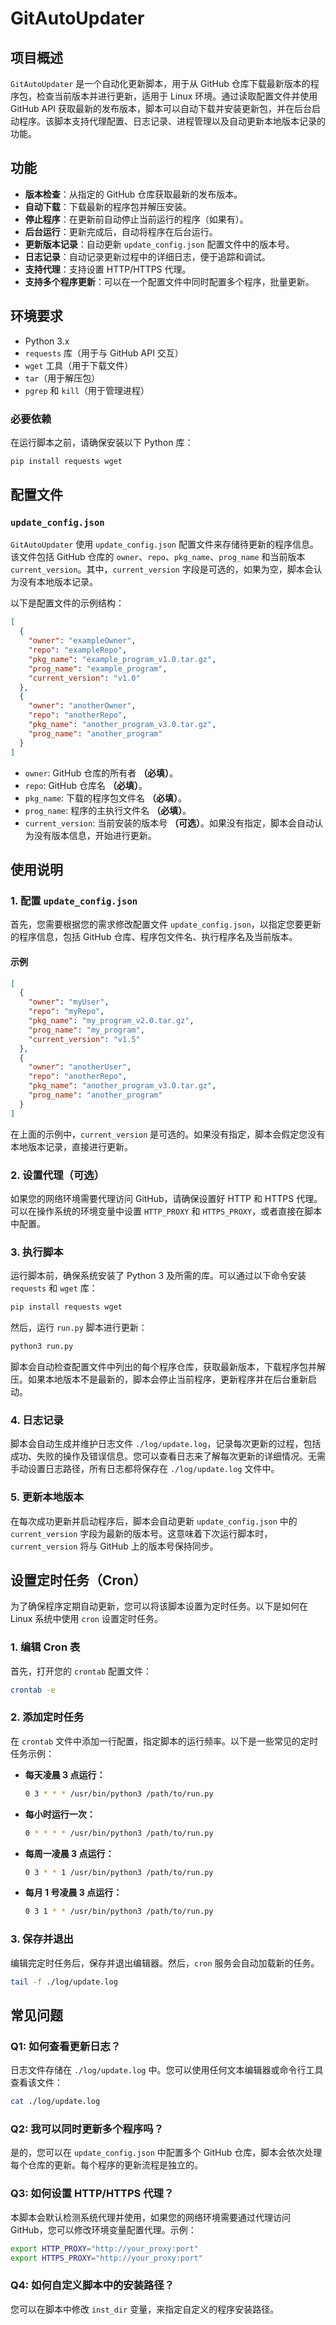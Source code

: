 # GitAutoUpdater

## 项目概述

`GitAutoUpdater` 是一个自动化更新脚本，用于从 GitHub 仓库下载最新版本的程序包，检查当前版本并进行更新，适用于 Linux 环境。通过读取配置文件并使用 GitHub API 获取最新的发布版本，脚本可以自动下载并安装更新包，并在后台启动程序。该脚本支持代理配置、日志记录、进程管理以及自动更新本地版本记录的功能。

## 功能

- **版本检查**：从指定的 GitHub 仓库获取最新的发布版本。
- **自动下载**：下载最新的程序包并解压安装。
- **停止程序**：在更新前自动停止当前运行的程序（如果有）。
- **后台运行**：更新完成后，自动将程序在后台运行。
- **更新版本记录**：自动更新 `update_config.json` 配置文件中的版本号。
- **日志记录**：自动记录更新过程中的详细日志，便于追踪和调试。
- **支持代理**：支持设置 HTTP/HTTPS 代理。
- **支持多个程序更新**：可以在一个配置文件中同时配置多个程序，批量更新。

## 环境要求

- Python 3.x
- `requests` 库（用于与 GitHub API 交互）
- `wget` 工具（用于下载文件）
- `tar`（用于解压包）
- `pgrep` 和 `kill`（用于管理进程）

### 必要依赖

在运行脚本之前，请确保安装以下 Python 库：

```bash
pip install requests wget
```

## 配置文件

### `update_config.json`

`GitAutoUpdater` 使用 `update_config.json` 配置文件来存储待更新的程序信息。该文件包括 GitHub 仓库的 `owner`、`repo`、`pkg_name`、`prog_name` 和当前版本 `current_version`。其中，`current_version` 字段是可选的，如果为空，脚本会认为没有本地版本记录。

以下是配置文件的示例结构：

```json
[
  {
    "owner": "exampleOwner",
    "repo": "exampleRepo",
    "pkg_name": "example_program_v1.0.tar.gz",
    "prog_name": "example_program",
    "current_version": "v1.0"
  },
  {
    "owner": "anotherOwner",
    "repo": "anotherRepo",
    "pkg_name": "another_program_v3.0.tar.gz",
    "prog_name": "another_program"
  }
]
```

- `owner`: GitHub 仓库的所有者 **（必填）**。
- `repo`: GitHub 仓库名 **（必填）**。
- `pkg_name`: 下载的程序包文件名 **（必填）**。
- `prog_name`: 程序的主执行文件名 **（必填）**。
- `current_version`: 当前安装的版本号 **（可选）**。如果没有指定，脚本会自动认为没有版本信息，开始进行更新。

## 使用说明

### 1. 配置 `update_config.json`

首先，您需要根据您的需求修改配置文件 `update_config.json`，以指定您要更新的程序信息，包括 GitHub 仓库、程序包文件名、执行程序名及当前版本。

#### 示例

```json
[
  {
    "owner": "myUser",
    "repo": "myRepo",
    "pkg_name": "my_program_v2.0.tar.gz",
    "prog_name": "my_program",
    "current_version": "v1.5"
  },
  {
    "owner": "anotherUser",
    "repo": "anotherRepo",
    "pkg_name": "another_program_v3.0.tar.gz",
    "prog_name": "another_program"
  }
]
```

在上面的示例中，`current_version` 是可选的。如果没有指定，脚本会假定您没有本地版本记录，直接进行更新。

### 2. 设置代理（可选）

如果您的网络环境需要代理访问 GitHub，请确保设置好 HTTP 和 HTTPS 代理。可以在操作系统的环境变量中设置 `HTTP_PROXY` 和 `HTTPS_PROXY`，或者直接在脚本中配置。

### 3. 执行脚本

运行脚本前，确保系统安装了 Python 3 及所需的库。可以通过以下命令安装 `requests` 和 `wget` 库：

```bash
pip install requests wget
```

然后，运行 `run.py` 脚本进行更新：

```bash
python3 run.py
```

脚本会自动检查配置文件中列出的每个程序仓库，获取最新版本，下载程序包并解压。如果本地版本不是最新的，脚本会停止当前程序，更新程序并在后台重新启动。

### 4. 日志记录

脚本会自动生成并维护日志文件 `./log/update.log`，记录每次更新的过程，包括成功、失败的操作及错误信息。您可以查看日志来了解每次更新的详细情况。无需手动设置日志路径，所有日志都将保存在 `./log/update.log` 文件中。

### 5. 更新本地版本

在每次成功更新并启动程序后，脚本会自动更新 `update_config.json` 中的 `current_version` 字段为最新的版本号。这意味着下次运行脚本时，`current_version` 将与 GitHub 上的版本号保持同步。

## 设置定时任务（Cron）

为了确保程序定期自动更新，您可以将该脚本设置为定时任务。以下是如何在 Linux 系统中使用 `cron` 设置定时任务。

### 1. 编辑 Cron 表

首先，打开您的 `crontab` 配置文件：

```bash
crontab -e
```

### 2. 添加定时任务

在 `crontab` 文件中添加一行配置，指定脚本的运行频率。以下是一些常见的定时任务示例：

- **每天凌晨 3 点运行：**

  ```bash
  0 3 * * * /usr/bin/python3 /path/to/run.py
  ```

- **每小时运行一次：**

  ```bash
  0 * * * * /usr/bin/python3 /path/to/run.py
  ```

- **每周一凌晨 3 点运行：**

  ```bash
  0 3 * * 1 /usr/bin/python3 /path/to/run.py
  ```

- **每月 1 号凌晨 3 点运行：**

  ```bash
  0 3 1 * * /usr/bin/python3 /path/to/run.py
  ```

### 3. 保存并退出

编辑完定时任务后，保存并退出编辑器。然后，`cron` 服务会自动加载新的任务。


```bash
tail -f ./log/update.log
```

## 常见问题

### Q1: 如何查看更新日志？

日志文件存储在 `./log/update.log` 中。您可以使用任何文本编辑器或命令行工具查看该文件：

```bash
cat ./log/update.log
```

### Q2: 我可以同时更新多个程序吗？

是的，您可以在 `update_config.json` 中配置多个 GitHub 仓库，脚本会依次处理每个仓库的更新。每个程序的更新流程是独立的。

### Q3: 如何设置 HTTP/HTTPS 代理？

本脚本会默认检测系统代理并使用，如果您的网络环境需要通过代理访问 GitHub，您可以修改环境变量配置代理。示例：

```bash
export HTTP_PROXY="http://your_proxy:port"
export HTTPS_PROXY="http://your_proxy:port"
```

### Q4: 如何自定义脚本中的安装路径？

您可以在脚本中修改 `inst_dir` 变量，来指定自定义的程序安装路径。




